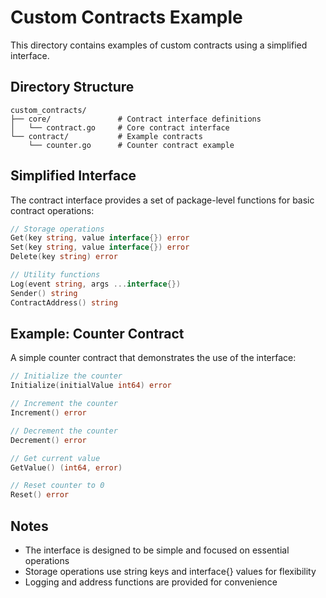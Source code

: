 # Custom Contracts Example

This directory contains examples of custom contracts using a simplified interface.

## Directory Structure

```
custom_contracts/
├── core/               # Contract interface definitions
│   └── contract.go     # Core contract interface
└── contract/           # Example contracts
    └── counter.go      # Counter contract example
```

## Simplified Interface

The contract interface provides a set of package-level functions for basic contract operations:

```go
// Storage operations
Get(key string, value interface{}) error
Set(key string, value interface{}) error
Delete(key string) error

// Utility functions
Log(event string, args ...interface{})
Sender() string
ContractAddress() string
```

## Example: Counter Contract

A simple counter contract that demonstrates the use of the interface:

```go
// Initialize the counter
Initialize(initialValue int64) error

// Increment the counter
Increment() error

// Decrement the counter
Decrement() error

// Get current value
GetValue() (int64, error)

// Reset counter to 0
Reset() error
```

## Notes

- The interface is designed to be simple and focused on essential operations
- Storage operations use string keys and interface{} values for flexibility
- Logging and address functions are provided for convenience 